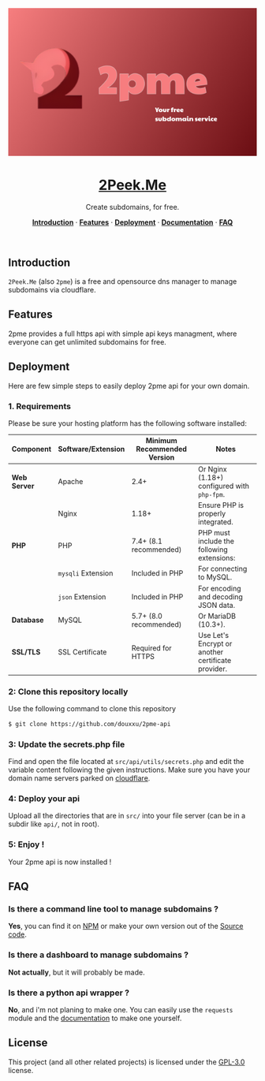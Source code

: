 <a href="https://2peek.me">
  <img alt="2Peek.Me - Create subdomains, for free." src="readme_assets/2pmebanner.png" />
  <h1 align="center">2Peek.Me</h1>
</a>

<p align="center">
  Create subdomains, for free.
</p>

<p align="center">
  <a href="#introduction"><strong>Introduction</strong></a> ·
  <a href="#features"><strong>Features</strong></a> ·
  <a href="#deployment"><strong>Deployment</strong></a> ·
  <a href="https://2peek.me"><strong>Documentation</strong></a> ·
  <a href="#faq"><strong>FAQ</strong></a>
</p>
<br/>

## Introduction

`2Peek.Me` (also `2pme`) is a free and opensource dns manager to manage subdomains via cloudflare.

## Features

2pme provides a full https api with simple api keys managment, where everyone can get unlimited subdomains for free.

## Deployment

Here are few simple steps to easily deploy 2pme api for your own domain.

### 1. Requirements
Please be sure your hosting platform has the following software installed:

| **Component**              | **Software/Extension**              | **Minimum Recommended Version** | **Notes**                                                                                 |
|----------------------------|-------------------------------------|----------------------------------|-------------------------------------------------------------------------------------------|
| **Web Server**             | Apache                              | 2.4+                             | Or Nginx (1.18+) configured with `php-fpm`.                                              |
|                            | Nginx                               | 1.18+                            | Ensure PHP is properly integrated.                                                        |
| **PHP**                    | PHP                                 | 7.4+ (8.1 recommended)           | PHP must include the following extensions:                                                |
|                            | `mysqli` Extension                  | Included in PHP                  | For connecting to MySQL.                                                                  |
|                            | `json` Extension                    | Included in PHP                  | For encoding and decoding JSON data.                                                     |
| **Database**               | MySQL                               | 5.7+ (8.0 recommended)           | Or MariaDB (10.3+).                                                                          |
| **SSL/TLS**                | SSL Certificate                     | Required for HTTPS               | Use Let's Encrypt or another certificate provider.                                        |


### 2: Clone this repository locally
Use the following command to clone this repository
```sh
$ git clone https://github.com/douxxu/2pme-api
```

### 3: Update the secrets.php file
Find and open the file located at `src/api/utils/secrets.php` and edit the variable content following the given instructions. Make sure you have your domain name servers parked on [cloudflare](https://dash.cloudflare.com).

### 4: Deploy your api
Upload all the directories that are in `src/` into your file server (can be in a subdir like `api/`, not in root).

### 5: Enjoy !
Your 2pme api is now installed !

## FAQ

### Is there a command line tool to manage subdomains ?
**Yes**, you can find it on [NPM](https://npmjs.com/package/2pme) or make your own version out of the [Source code](https://git.douxx.tech/2pme-cli).

### Is there a dashboard to manage subdomains ?
**Not actually**, but it will probably be made.

### Is there a python api wrapper ?
**No**, and i'm not planing to make one. You can easily use the `requests` module and the [documentation](https://2peek.me) to make one yourself.

## License
This project (and all other related projects) is licensed under the [GPL-3.0](LICENSE) license.